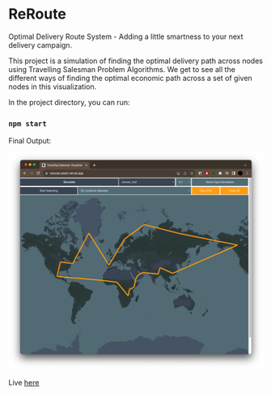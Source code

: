 
# ReRoute
Optimal Delivery Route System - Adding a little smartness to your next delivery campaign.

This project is a simulation of finding the optimal delivery path across nodes using Travelling Salesman Problem Algorithms. We get to see all the different ways of finding the optimal economic path across a set of given nodes in this visualization.


In the project directory, you can run:

### `npm start`

Final Output:

![final.png](./final.png)

Live [here](https://reroute-pearl.vercel.app/)
